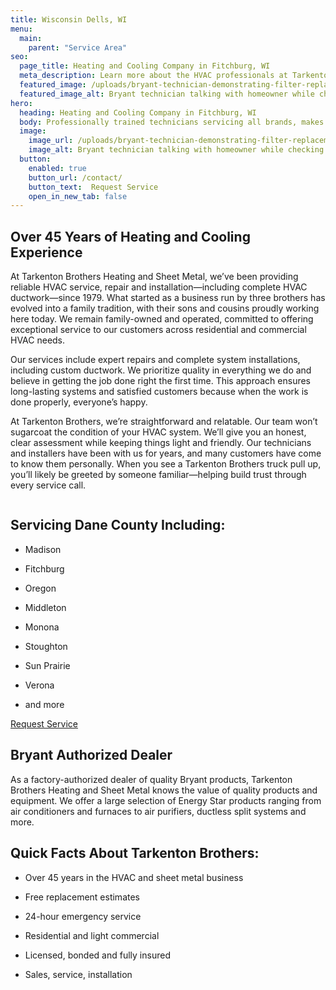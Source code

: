```yaml
---
title: Wisconsin Dells, WI
menu:
  main:
    parent: "Service Area"
seo:
  page_title: Heating and Cooling Company in Fitchburg, WI
  meta_description: Learn more about the HVAC professionals at Tarkenton Brothers Heating and Sheet Metal. Our team is ready to help you - call us today to schedule an appointment!
  featured_image: /uploads/bryant-technician-demonstrating-filter-replacement-1000.jpg
  featured_image_alt: Bryant technician talking with homeowner while checking air filter and furnace
hero: 
  heading: Heating and Cooling Company in Fitchburg, WI
  body: Professionally trained technicians servicing all brands, makes and models.
  image: 
    image_url: /uploads/bryant-technician-demonstrating-filter-replacement
    image_alt: Bryant technician talking with homeowner while checking air filter and furnace
  button:
    enabled: true
    button_url: /contact/ 
    button_text:  Request Service
    open_in_new_tab: false
---
```


## Over 45 Years of Heating and Cooling Experience

At Tarkenton Brothers Heating and Sheet Metal, we’ve been providing reliable HVAC service, repair and installation—including complete HVAC ductwork—since 1979. What started as a business run by three brothers has evolved into a family tradition, with their sons and cousins proudly working here today. We remain family-owned and operated, committed to offering exceptional service to our customers across residential and commercial HVAC needs. 

Our services include expert repairs and complete system installations, including custom ductwork. We prioritize quality in everything we do and believe in getting the job done right the first time. This approach ensures long-lasting systems and satisfied customers because when the work is done properly, everyone’s happy. 

At Tarkenton Brothers, we’re straightforward and relatable. Our team won’t sugarcoat the condition of your HVAC system. We’ll give you an honest, clear assessment while keeping things light and friendly. Our technicians and installers have been with us for years, and many customers have come to know them personally. When you see a Tarkenton Brothers truck pull up, you’ll likely be greeted by someone familiar—helping build trust through every service call. 

<div class="breakout bg-black flow">
  <span class="brand-divider">
      <img src="/uploads/tarkenton-arrow-logomark-up.png" alt="">
  </span>
  <h2 class="no-margin">Servicing Dane County Including:</h2>

  * Madison 

  * Fitchburg 

  * Oregon 

  * Middleton
  
  * Monona
  
  * Stoughton
  
  * Sun Prairie
  
  * Verona

  * and more

  <a class="btn btn--primary" href="/contact/">Request Service</a>

</div>

## Bryant Authorized Dealer

As a factory-authorized dealer of quality Bryant products, Tarkenton Brothers Heating and Sheet Metal knows the value of quality products and equipment. We offer a large selection of Energy Star products ranging from air conditioners and furnaces to air purifiers, ductless split systems and more. 

## Quick Facts About Tarkenton Brothers: 

* Over 45 years in the HVAC and sheet metal business 

* Free replacement estimates 

* 24-hour emergency service 

* Residential and light commercial 

* Licensed, bonded and fully insured 

* Sales, service, installation